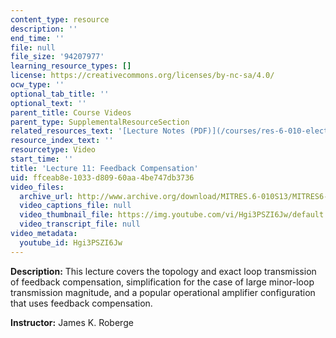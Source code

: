 ```yaml
---
content_type: resource
description: ''
end_time: ''
file: null
file_size: '94207977'
learning_resource_types: []
license: https://creativecommons.org/licenses/by-nc-sa/4.0/
ocw_type: ''
optional_tab_title: ''
optional_text: ''
parent_title: Course Videos
parent_type: SupplementalResourceSection
related_resources_text: '[Lecture Notes (PDF)](/courses/res-6-010-electronic-feedback-systems-spring-2013/resources/mitres_6-010s13_lec11)'
resource_index_text: ''
resourcetype: Video
start_time: ''
title: 'Lecture 11: Feedback Compensation'
uid: ffceab8e-1033-d809-60aa-4be747db3736
video_files:
  archive_url: http://www.archive.org/download/MITRES.6-010S13/MITRES6-010S13_lec11_300k.mp4
  video_captions_file: null
  video_thumbnail_file: https://img.youtube.com/vi/Hgi3PSZI6Jw/default.jpg
  video_transcript_file: null
video_metadata:
  youtube_id: Hgi3PSZI6Jw
---
```


**Description:** This lecture covers the topology and exact loop transmission of feedback compensation, simplification for the case of large minor-loop transmission magnitude, and a popular operational amplifier configuration that uses feedback compensation.

**Instructor:** James K. Roberge

